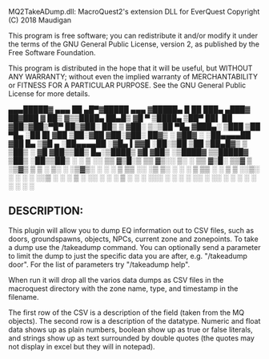MQ2TakeADump.dll: MacroQuest2's extension DLL for EverQuest
Copyright (C) 2018 Maudigan

This program is free software; you can redistribute it and/or modify it under the terms of
the GNU General Public License, version 2, as published by the Free Software Foundation.

This program is distributed in the hope that it will be useful, but WITHOUT ANY WARRANTY;
without even the implied warranty of MERCHANTABILITY or FITNESS FOR A PARTICULAR PURPOSE.
See the GNU General Public License for more details.


▄▄▄█████▓ ▄▄▄       ██ ▄█▀▓█████     ▄▄▄         ▓█████▄  █    ██  ███▄ ▄███▓ ██▓███
▓  ██▒ ▓▒▒████▄     ██▄█▒ ▓█   ▀    ▒████▄       ▒██▀ ██▌ ██  ▓██▒▓██▒▀█▀ ██▒▓██░  ██▒
▒ ▓██░ ▒░▒██  ▀█▄  ▓███▄░ ▒███      ▒██  ▀█▄     ░██   █▌▓██  ▒██░▓██    ▓██░▓██░ ██▓▒
░ ▓██▓ ░ ░██▄▄▄▄██ ▓██ █▄ ▒▓█  ▄    ░██▄▄▄▄██    ░▓█▄   ▌▓▓█  ░██░▒██    ▒██ ▒██▄█▓▒ ▒
▒██▒ ░  ▓█   ▓██▒▒██▒ █▄░▒████▒    ▓█   ▓██▒   ░▒████▓ ▒▒█████▓ ▒██▒   ░██▒▒██▒ ░  ░
▒ ░░    ▒▒   ▓▒█░▒ ▒▒ ▓▒░░ ▒░ ░    ▒▒   ▓▒█░    ▒▒▓  ▒ ░▒▓▒ ▒ ▒ ░ ▒░   ░  ░▒▓▒░ ░  ░
░      ▒   ▒▒ ░░ ░▒ ▒░ ░ ░  ░     ▒   ▒▒ ░    ░ ▒  ▒ ░░▒░ ░ ░ ░  ░      ░░▒ ░
░        ░   ▒   ░ ░░ ░    ░        ░   ▒       ░ ░  ░  ░░░ ░ ░ ░      ░   ░░
░  ░░  ░      ░  ░         ░  ░      ░       ░            ░
░


DESCRIPTION:
-----------------------------------------------------------------------------------------
This plugin will allow you to dump EQ information out to CSV files, such as doors,
groundspawns, objects, NPCs, current zone and zonepoints. To take a dump use the
/takeadump command. You can optionally send a parameter to limit the dump to just
the specific data you are after, e.g. "/takeadump door". For the list of parameters
try "/takeadump help".

When run it will drop all the varios data dumps as CSV files in the macroquest
directory with the zone name, type, and timestamp in the filename.

The first row of the CSV is a description of the field (taken from the MQ objects).
The second row is a description of the datatype. Numeric and float data shows up as
plain numbers, boolean show up as true or false literals, and strings show up
as text surrounded by double quotes (the quotes may not display in excel but they will
in notepad).
